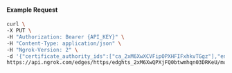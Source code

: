 <!-- Code generated for API Clients. DO NOT EDIT. -->

#### Example Request

```bash
curl \
-X PUT \
-H "Authorization: Bearer {API_KEY}" \
-H "Content-Type: application/json" \
-H "Ngrok-Version: 2" \
-d '{"certificate_authority_ids":["ca_2xM6XwXCVFipOPXHFIFxhkvTGgz"],"enabled":true}' \
https://api.ngrok.com/edges/https/edghts_2xM6XwQPXjFQ0btwmhqn03DRKeU/mutual_tls
```
